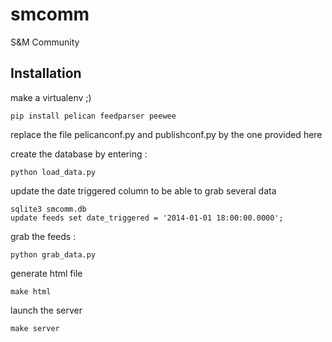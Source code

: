 # smcomm
S&amp;M Community

## Installation

make a virtualenv ;)

    pip install pelican feedparser peewee

replace the file pelicanconf.py and publishconf.py by the one provided here


create the database by entering :

    python load_data.py


update the date triggered column to be able to grab several data

    sqlite3 smcomm.db
    update feeds set date_triggered = '2014-01-01 18:00:00.0000';


grab the feeds :

    python grab_data.py


generate html file

    make html

launch the server

    make server
